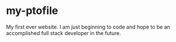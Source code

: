 # my-ptofile
My first ever website. I am just beginning to code and hope to be an accomplished full stack developer in the future. 
